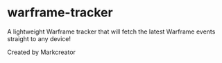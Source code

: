 # warframe-tracker
A lightweight Warframe tracker that will fetch the latest Warframe events straight to any device!

Created by Markcreator